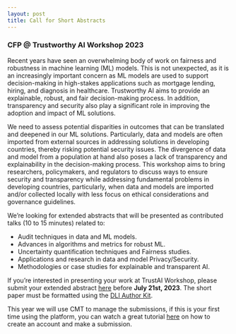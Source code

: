 ```yaml
---
layout: post
title: Call for Short Abstracts
---
```


### CFP @ Trustworthy AI Workshop 2023
Recent years have seen an overwhelming body of work on fairness and robustness in machine learning (ML) models. This is not unexpected, as it is an increasingly important concern as ML models are used to support decision-making in high-stakes applications such as mortgage lending, hiring, and diagnosis in healthcare. Trustworthy AI aims to provide an explainable, robust, and fair decision-making process. In addition, transparency and security also play a significant role in improving the adoption and impact of ML solutions.
 
We need to assess potential disparities in outcomes that can be translated and deepened in our ML solutions. Particularly, data and models are often imported from external sources in addressing solutions in developing countries, thereby risking potential security issues. The divergence of data and model from a population at hand also poses a lack of transparency and explainability in the decision-making process. This workshop aims to bring researchers, policymakers, and regulators to discuss ways to ensure security and transparency while addressing fundamental problems in developing countries, particularly, when data and models are imported and/or collected locally with less focus on ethical considerations and governance guidelines.

We’re looking for extended abstracts that will be presented as contributed talks (10 to 15 minutes) related to:
- Audit techniques in data and  ML models.
- Advances in algorithms and metrics for robust ML.
- Uncertainty quantification techniques and Fairness studies.
- Applications and research in data and model Privacy/Security.
- Methodologies or case studies for explainable and transparent AI.

If you’re interested in presenting your work at TrustAI Workshop, please submit your extended abstract [here](https://cmt3.research.microsoft.com/TrustMLDeepIndaba2023)  before **July 21st, 2023**.  The short paper must be formatted using the [DLI Author Kit](https://drive.google.com/drive/folders/1K8yBWIkQMO0D5o_XfY6K63MI3RzGopAf?usp=share_link).

This year we will use CMT to manage the submissions, if this is your first time using the platform, you can watch a great tutorial [here](https://www.youtube.com/watch?v=2wNEfoxcRYw&ab_channel=FES-CongressonFoodandEnvironmentalSecurity) on how to create an account and make a submission. 
